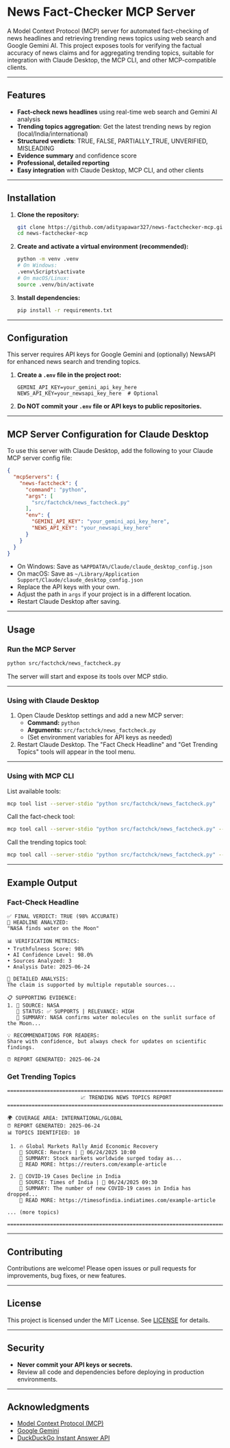 # News Fact-Checker MCP Server

A Model Context Protocol (MCP) server for automated fact-checking of news headlines and retrieving trending news topics using web search and Google Gemini AI. This project exposes tools for verifying the factual accuracy of news claims and for aggregating trending topics, suitable for integration with Claude Desktop, the MCP CLI, and other MCP-compatible clients.

---

## Features

- **Fact-check news headlines** using real-time web search and Gemini AI analysis
- **Trending topics aggregation**: Get the latest trending news by region (local/India/international)
- **Structured verdicts**: TRUE, FALSE, PARTIALLY_TRUE, UNVERIFIED, MISLEADING
- **Evidence summary** and confidence score
- **Professional, detailed reporting**
- **Easy integration** with Claude Desktop, MCP CLI, and other clients

---

## Installation

1. **Clone the repository:**
   ```sh
   git clone https://github.com/adityapawar327/news-factchecker-mcp.git
   cd news-factchecker-mcp
   ```

2. **Create and activate a virtual environment (recommended):**
   ```sh
   python -m venv .venv
   # On Windows:
   .venv\Scripts\activate
   # On macOS/Linux:
   source .venv/bin/activate
   ```

3. **Install dependencies:**
   ```sh
   pip install -r requirements.txt
   ```

---

## Configuration

This server requires API keys for Google Gemini and (optionally) NewsAPI for enhanced news search and trending topics.

1. **Create a `.env` file in the project root:**
   ```env
   GEMINI_API_KEY=your_gemini_api_key_here
   NEWS_API_KEY=your_newsapi_key_here  # Optional
   ```

2. **Do NOT commit your `.env` file or API keys to public repositories.**

---

## MCP Server Configuration for Claude Desktop

To use this server with Claude Desktop, add the following to your Claude MCP server config file:

```json
{
  "mcpServers": {
    "news-factcheck": {
      "command": "python",
      "args": [
        "src/factchck/news_factcheck.py"
      ],
      "env": {
        "GEMINI_API_KEY": "your_gemini_api_key_here",
        "NEWS_API_KEY": "your_newsapi_key_here"
      }
    }
  }
}
```

- On Windows: Save as `%APPDATA%/Claude/claude_desktop_config.json`
- On macOS: Save as `~/Library/Application Support/Claude/claude_desktop_config.json`
- Replace the API keys with your own.
- Adjust the path in `args` if your project is in a different location.
- Restart Claude Desktop after saving.

---

## Usage

### Run the MCP Server

```sh
python src/factchck/news_factcheck.py
```

The server will start and expose its tools over MCP stdio.

---

### Using with Claude Desktop

1. Open Claude Desktop settings and add a new MCP server:
   - **Command:** `python`
   - **Arguments:** `src/factchck/news_factcheck.py`
   - (Set environment variables for API keys as needed)
2. Restart Claude Desktop. The "Fact Check Headline" and "Get Trending Topics" tools will appear in the tool menu.

---

### Using with MCP CLI

List available tools:
```sh
mcp tool list --server-stdio "python src/factchck/news_factcheck.py"
```

Call the fact-check tool:
```sh
mcp tool call --server-stdio "python src/factchck/news_factcheck.py" --tool fact_check_headline --args '{"headline": "NASA finds water on the Moon"}'
```

Call the trending topics tool:
```sh
mcp tool call --server-stdio "python src/factchck/news_factcheck.py" --tool get_trending_topics --args '{"location": "international"}'
```

---

## Example Output

### Fact-Check Headline

```
✅ FINAL VERDICT: TRUE (98% ACCURATE)
📰 HEADLINE ANALYZED:
"NASA finds water on the Moon"

📊 VERIFICATION METRICS:
• Truthfulness Score: 98%
• AI Confidence Level: 98.0%
• Sources Analyzed: 3
• Analysis Date: 2025-06-24

🎯 DETAILED ANALYSIS:
The claim is supported by multiple reputable sources...

📋 SUPPORTING EVIDENCE:
1. 📰 SOURCE: NASA
   🎯 STATUS: ✅ SUPPORTS | RELEVANCE: HIGH
   📝 SUMMARY: NASA confirms water molecules on the sunlit surface of the Moon...

💡 RECOMMENDATIONS FOR READERS:
Share with confidence, but always check for updates on scientific findings.

⏰ REPORT GENERATED: 2025-06-24
```

### Get Trending Topics

```
================================================================================
                        📈 TRENDING NEWS TOPICS REPORT
================================================================================

🌍 COVERAGE AREA: INTERNATIONAL/GLOBAL
⏰ REPORT GENERATED: 2025-06-24
📊 TOPICS IDENTIFIED: 10

 1. 🔥 Global Markets Rally Amid Economic Recovery
    📰 SOURCE: Reuters | 📅 06/24/2025 10:00
    📝 SUMMARY: Stock markets worldwide surged today as...
    🔗 READ MORE: https://reuters.com/example-article

 2. 🏥 COVID-19 Cases Decline in India
    📰 SOURCE: Times of India | 📅 06/24/2025 09:30
    📝 SUMMARY: The number of new COVID-19 cases in India has dropped...
    🔗 READ MORE: https://timesofindia.indiatimes.com/example-article

... (more topics)

================================================================================
```

---

## Contributing

Contributions are welcome! Please open issues or pull requests for improvements, bug fixes, or new features.

---

## License

This project is licensed under the MIT License. See [LICENSE](LICENSE) for details.

---

## Security

- **Never commit your API keys or secrets.**
- Review all code and dependencies before deploying in production environments.

---

## Acknowledgments

- [Model Context Protocol (MCP)](https://github.com/modelcontext/mcp)
- [Google Gemini](https://ai.google.dev/gemini-api/docs)
- [DuckDuckGo Instant Answer API](https://duckduckgo.com/api)